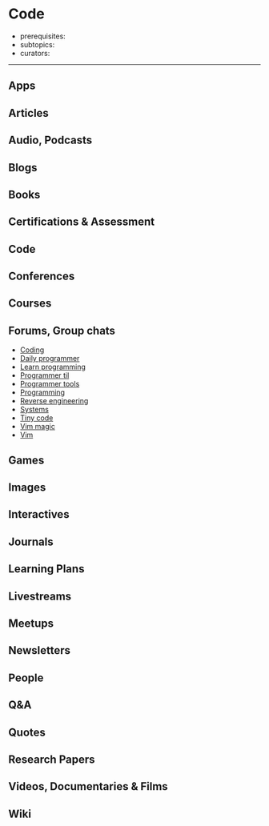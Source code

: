 # Code

- prerequisites:
- subtopics:
- curators:

------

## Apps

## Articles

## Audio, Podcasts

## Blogs

## Books

## Certifications & Assessment

## Code

## Conferences

## Courses

## Forums, Group chats

- [Coding](https://www.reddit.com/r/coding/)
- [Daily programmer](https://www.reddit.com/r/dailyprogrammer/)
- [Learn programming](https://www.reddit.com/r/learnprogramming/)
- [Programmer til](https://www.reddit.com/r/ProgrammerTIL/)
- [Programmer tools](https://www.reddit.com/r/programmingtools/)
- [Programming](https://www.reddit.com/r/programming/)
- [Reverse engineering](https://www.reddit.com/r/ReverseEngineering/)
- [Systems](https://www.reddit.com/r/systems/)
- [Tiny code](https://www.reddit.com/r/tinycode/)
- [Vim magic](https://www.reddit.com/r/vim_magic/)
- [Vim](https://www.reddit.com/r/vim/)

## Games

## Images

## Interactives

## Journals

## Learning Plans

## Livestreams

## Meetups

## Newsletters

## People

## Q&A

## Quotes

## Research Papers

## Videos, Documentaries & Films

## Wiki
